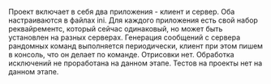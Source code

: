 Проект включает в себя два приложения - клиент и сервер. Оба настраиваются в файлах ini.
Для каждого приложения есть свой набор реквайрементс, который сейчас одинаковый, но может быть установлен на разных серверах. 
Генерация сообщений с сервера рандомных команд выполняется периодически, клиент при этом пишем в консоль, что он делает по команде. Отрисовки нет.
Обработка исключений не проработана на данном этапе.
Тестов на проекты нет на данном этапе.
